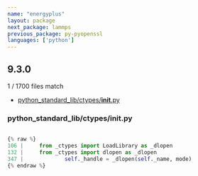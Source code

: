 ```yaml
---
name: "energyplus"
layout: package
next_package: lammps
previous_package: py-pyopenssl
languages: ['python']
---
```

## 9.3.0
1 / 1700 files match

 - [python_standard_lib/ctypes/__init__.py](#python_standard_libctypes__init__py)

### python_standard_lib/ctypes/__init__.py

```python

{% raw %}
106 |     from _ctypes import LoadLibrary as _dlopen
132 |     from _ctypes import dlopen as _dlopen
347 |             self._handle = _dlopen(self._name, mode)
{% endraw %}

```